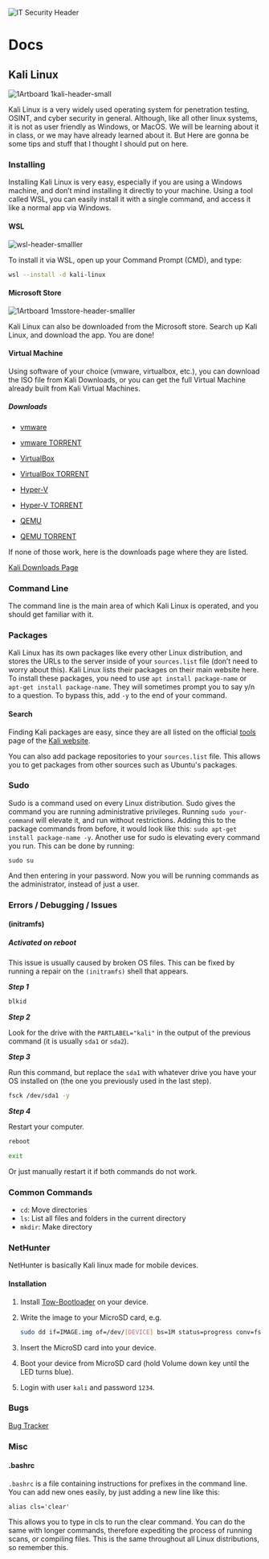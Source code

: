 ![IT Security Header](https://github.com/user-attachments/assets/62e37d9c-74db-4ead-a9e9-7b223b553b9e)

# Docs

## Kali Linux

![1Artboard 1kali-header-small](https://github.com/user-attachments/assets/e2ed2fc0-afc1-48ab-8dba-829f7777bf69)

Kali Linux is a very widely used operating system for penetration testing, OSINT, and cyber security in general. Although, like all other linux systems, it is not as user friendly as Windows, or MacOS. We will be learning about it in class, or we may have already learned about it. But Here are gonna be some tips and stuff that I thought I should put on here.	

### Installing

Installing Kali Linux is very easy, especially if you are using a Windows machine, and don’t mind installing it directly to your machine. Using a tool called WSL, you can easily install it with a single command, and access it like a normal app via Windows.

#### WSL

![wsl-header-smalller](https://github.com/user-attachments/assets/90cb24fd-7073-4583-a193-5c31aaa03559)

To install it via WSL, open up your Command Prompt (CMD), and type:

```sh
wsl --install -d kali-linux
```

#### Microsoft Store

![1Artboard 1msstore-header-smalller](https://github.com/user-attachments/assets/c8215bb0-b0d9-4ff4-803b-755950b68be0)

Kali Linux can also be downloaded from the Microsoft store. Search up Kali Linux, and download the app. You are done!

#### Virtual Machine

Using software of your choice (vmware, virtualbox, etc.), you can download the ISO file from Kali Downloads, or you can get the full Virtual Machine already built from Kali Virtual Machines.

##### Downloads

- [vmware](https://cdimage.kali.org/kali-2024.3/kali-linux-2024.3-vmware-amd64.7z)

- [vmware TORRENT](https://cdimage.kali.org/kali-2024.3/kali-linux-2024.3-vmware-amd64.7z.torrent)

- [VirtualBox](https://cdimage.kali.org/kali-2024.3/kali-linux-2024.3-virtualbox-amd64.7z)

- [VirtualBox TORRENT](https://cdimage.kali.org/kali-2024.3/kali-linux-2024.3-virtualbox-amd64.7z.torrent)

- [Hyper-V](https://cdimage.kali.org/kali-2024.3/kali-linux-2024.3-hyperv-amd64.7z)

- [Hyper-V TORRENT](https://cdimage.kali.org/kali-2024.3/kali-linux-2024.3-hyperv-amd64.7z.torrent)

- [QEMU](https://cdimage.kali.org/kali-2024.3/kali-linux-2024.3-qemu-amd64.7z)

- [QEMU TORRENT](https://cdimage.kali.org/kali-2024.3/kali-linux-2024.3-qemu-amd64.7z.torrent)

If none of those work, here is the downloads page where they are listed.

[Kali Downloads Page](https://www.kali.org/get-kali/#kali-platforms)

### Command Line

The command line is the main area of which Kali Linux is operated, and you should get familiar with it.

### Packages

Kali Linux has its own packages like every other Linux distribution, and stores the URLs to the server inside of your `sources.list` file (don’t need to worry about this). Kali Linux lists their packages on their main website here.
To install these packages, you need to use `apt install package-name` or `apt-get install package-name`. They will sometimes prompt you to say y/n to a question. To bypass this, add `-y` to the end of your command.

#### Search

Finding Kali packages are easy, since they are all listed on the official [tools](https://www.kali.org/tools/) page of the [Kali website](https://www.kali.org/).

You can also add package repositories to your `sources.list` file. This allows you to get packages from other sources such as Ubuntu's packages.

### Sudo

Sudo is a command used on every Linux distribution. Sudo gives the command you are running administrative privileges. Running `sudo your-command` will elevate it, and run without restrictions. Adding this to the package commands from before, it would look like this: `sudo apt-get install package-name -y`.
Another use for sudo is elevating every command you run. This can be done by running:

```bashrc
sudo su
```

And then entering in your password. Now you will be running commands as the administrator, instead of just a user.

### Errors / Debugging / Issues

#### (initramfs)

##### Activated on reboot

This issue is usually caused by broken OS files. This can be fixed by running a repair on the `(initramfs)` shell that appears.

***Step 1***

```sh
blkid
```

***Step 2***

Look for the drive with the `PARTLABEL="kali"` in the output of the previous command (it is usually `sda1` or `sda2`).

***Step 3***

Run this command, but replace the `sda1` with whatever drive you have your OS installed on (the one you previously used in the last step).

```sh
fsck /dev/sda1 -y
```

***Step 4***

Restart your computer.

```sh
reboot
```

```sh
exit
```

Or just manually restart it if both commands do not work.

### Common Commands

- `cd`: Move directories
- `ls`: List all files and folders in the current directory
- `mkdir`: Make directory

### NetHunter

NetHunter is basically Kali linux made for mobile devices.

#### Installation

1. Install [Tow-Bootloader](https://wiki.pine64.org/wiki/PinePhone_Installation_Instructions#Using_Tow-Boot) on your device.
   
2. Write the image to your MicroSD card, e.g.
   
   ```sh
   sudo dd if=IMAGE.img of=/dev/[DEVICE] bs=1M status=progress conv=fsync
   ```
   
3. Insert the MicroSD card into your device.
   
4. Boot your device from MicroSD card (hold Volume down key until the LED turns blue).
   
5. Login with user `kali` and password `1234`.

### Bugs

[Bug Tracker](https://bugs.kali.org/view_all_bug_page.php?filter=6740a6fac2841)

### Misc
	
#### .bashrc

`.bashrc` is a file containing instructions for prefixes in the command line. You can add new ones easily, by just adding a new line like this:

```bashrc
alias cls='clear'
```

This allows you to type in cls to run the clear command. You can do the same with longer commands, therefore expediting the process of running scans, or compiling files.
This is the same throughout all Linux distributions, so remember this.
